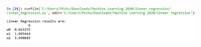 ![linear regression result](https://github.com/Jeffrey-Tijerina/Machine_Learning_2020/blob/master/Linear_Regression/linear_regression_result.jpg)
